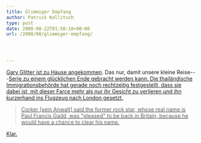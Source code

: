 ```yaml
---
title: Glimmiger Empfang
author: Patrick Kollitsch
type: post
date: 2008-08-22T01:50:18+00:00
url: /2008/08/glimmiger-empfang/




---
```

[Gary Glitter ist zu Hause angekommen][1]. Das nur, damit unsere kleine Reise</a>---<a href="1642">Serie zu einem glücklichen Ende gebracht werden kann. Die thailändische Immigrationsbehörde hat gerade noch rechtzeitig festgestellt, dass sie dabei ist, mit dieser Farce mehr als nur ihr Gesicht zu verlieren und ihn kurzerhand ins Flugzeug nach London gesetzt.

> Corker [sein Anwalt] said the former rock star, whose real name is Paul Francis Gadd, was "pleased" to be back in Britain, because he would have a chance to clear his name.

Klar.

 [1]: http://www.iht.com/articles/ap/2008/08/22/arts/Gary-Glitter.php
